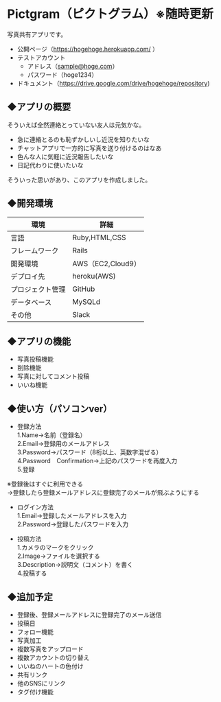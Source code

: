 # Pictgram（ピクトグラム）※随時更新
写真共有アプリです。  
* 公開ページ（https://hogehoge.herokuapp.com/ ）  
* テストアカウント  
  * アドレス（sample@hoge.com）  
  * パスワード（hoge1234）
* ドキュメント（https://drive.google.com/drive/hogehoge/repository)

## ◆アプリの概要
そういえば全然連絡とっていない友人は元気かな。  

* 急に連絡とるのも恥ずかしいし近況を知りたいな
* チャットアプリで一方的に写真を送り付けるのはなあ  
* 色んな人に気軽に近況報告したいな  
* 日記代わりに使いたいな  
  
そういった思いがあり、このアプリを作成しました。  

## ◆開発環境
| 環境 | 詳細 |
| --- | --- |
| 言語 | Ruby,HTML,CSS |
| フレームワーク | Rails |
| 開発環境 | AWS（EC2,Cloud9） |
| デプロイ先 | heroku(AWS) |
| プロジェクト管理 | GitHub |
| データベース | MySQLd |
| その他 | Slack |


## ◆アプリの機能  
* 写真投稿機能
* 削除機能
* 写真に対してコメント投稿
* いいね機能　　


## ◆使い方（パソコンver）

* 登録方法  
   1.Name→名前（登録名）  
   2.Email→登録用のメールアドレス  
   3.Password→パスワード（8桁以上、英数字混ぜる）  
   4.Password　Confirmation→上記のパスワードを再度入力  
   5.登録  

※登録後はすぐに利用できる  
→登録したら登録メールアドレスに登録完了のメールが飛ぶようにする  

* ログイン方法  
   1.Email→登録したメールアドレスを入力  
   2.Password→登録したパスワードを入力  

* 投稿方法  
   1.カメラのマークをクリック  
   2.Image→ファイルを選択する  
   3.Description→説明文（コメント）を書く  
   4.投稿する  

## ◆追加予定
* 登録後、登録メールアドレスに登録完了のメール送信  
* 投稿日
* フォロー機能
* 写真加工  
* 複数写真をアップロード  
* 複数アカウントの切り替え  
* いいねのハートの色付け   
* 共有リンク  
* 他のSNSにリンク  
* タグ付け機能
